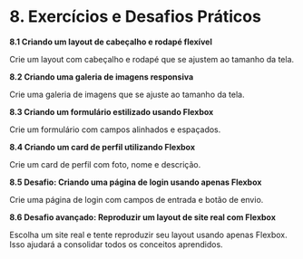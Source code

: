 # 8. Exercícios e Desafios Práticos

**8.1 Criando um layout de cabeçalho e rodapé flexível**

Crie um layout com cabeçalho e rodapé que se ajustem ao tamanho da tela.

**8.2 Criando uma galeria de imagens responsiva**

Crie uma galeria de imagens que se ajuste ao tamanho da tela.

**8.3 Criando um formulário estilizado usando Flexbox**

Crie um formulário com campos alinhados e espaçados.

**8.4 Criando um card de perfil utilizando Flexbox**

Crie um card de perfil com foto, nome e descrição.

**8.5 Desafio: Criando uma página de login usando apenas Flexbox**

Crie uma página de login com campos de entrada e botão de envio.

**8.6 Desafio avançado: Reproduzir um layout de site real com Flexbox**

Escolha um site real e tente reproduzir seu layout usando apenas Flexbox. Isso ajudará a consolidar todos os conceitos aprendidos.
